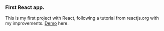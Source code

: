 ### First React app.

This is my first project with React, following a tutorial from reactjs.org with my improvements. <a href="https://tic-tac-toe-gamma-azure.vercel.app/">Demo</a> here.
